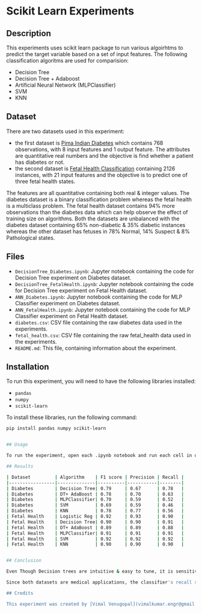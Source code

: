 # Scikit Learn Experiments

## Description

This experiments uses scikit learn package to run various algoirhtms to predict the target variable based on a set of input features. The following classification algoritms are used for comparision:
- Decision Tree
- Decision Tree + Adaboost
- Artificial Neural Network (MLPClassifier)
- SVM
- KNN


## Dataset
There are two datasets used in this experiment: 
- the first dataset is [Pima Indian Diabetes](https://www.kaggle.com/datasets/uciml/pima-indians-diabetes-database) which contains 768 observations, with 8 input features and 1 output feature. The attributes are quantitative real numbers and the objective is find whether a patient has diabetes or not.
- the second dataset is [Fetal Health Classification](https://www.kaggle.com/andrewmvd/fetal-health-classification) containing 2126 instances, with 21 input features and the objective is to predict one of three fetal health states.

The features are all quantitative containing both real & integer values.
The diabetes dataset is a binary classification problem whereas the fetal health is a multiclass problem.
The fetal health dataset contains 94% more observations than the diabetes data which can help observe the effect of training size on algorithms.
Both the datasets are unbalanced with the diabetes dataset containing 65% non-diabetic & 35% diabetic instances whereas the other dataset has fetuses in 78% Normal, 14% Suspect & 8% Pathological states.

## Files

- `DecisionTree_Diabetes.ipynb`: Jupyter notebook containing the code for Decision Tree experiment on Diabetes dataset.
- `DecisionTree_FetalHealth.ipynb`: Jupyter notebook containing the code for Decision Tree experiment on Fetal Health dataset.
- `ANN_Diabetes.ipynb`: Jupyter notebook containing the code for MLP Classifier experiment on Diabetes dataset.
- `ANN_FetalHealth.ipynb`: Jupyter notebook containing the code for MLP Classifier experiment on Fetal Health dataset.
- `diabetes.csv`: CSV file containing the raw diabetes data used in the experiments.
- `fetal_health.csv`: CSV file containing the raw fetal_health data used in the experiments.
- `README.md`: This file, containing information about the experiment.

## Installation

To run this experiment, you will need to have the following libraries installed:

- `pandas`
- `numpy`
- `scikit-learn`

To install these libraries, run the following command:
```bash
pip install pandas numpy scikit-learn


## Usage

To run the experiment, open each .ipynb notebook and run each cell in order. The notebook will load the data, preprocess it, train the decision tree model, and evaluate its performance. The notebook also contains comments explaining each step of the code.

## Results

| Dataset         | Algorithm    | F1 score | Precision | Recall |
|-----------------|--------------|----------|-----------|--------|
| Diabetes        | Decision Tree| 0.79     | 0.67      | 0.78   |
| Diabetes        | DT+ AdaBoost | 0.78     | 0.70      | 0.63   |
| Diabetes        | MLPClassifier| 0.70     | 0.59      | 0.52   |
| Diabetes        | SVM          | 0.69     | 0.59      | 0.46   |
| Diabetes        | KNN          | 0.78     | 0.77      | 0.56   |
| Fetal Health    | Logistic Reg | 0.92     | 0.93      | 0.90   |
| Fetal Health    | Decision Tree| 0.90     | 0.90      | 0.91   |
| Fetal Health    | DT+ AdaBoost | 0.89     | 0.89      | 0.88   |
| Fetal Health    | MLPClassifier| 0.91     | 0.91      | 0.91   |
| Fetal Health    | SVM          | 0.92     | 0.92      | 0.92   |
| Fetal Health    | KNN          | 0.90     | 0.90      | 0.90   |


## Conclusion

Even Though Decision trees are intuitive & easy to tune, it is sensitive to outliers. On the contrary, Neural Networks (MLPClassifiers) have too many hyperparameters and difficult to tune.  Although SVMs are versatile with various kernels, training complexity is exponential and is not scalable for large datasets. Similarly Boosting (Adaboost) is not scalable as learning among predictors in the ensemble is sequential. While KNN scales linearly with number of samples, it is sensitive to noise.

Since both datasets are medical applications, the classifier's recall score of the positive scenario is more important as a sick patient (true positive) should not be classified as healthy (false negative) and ignored treatment. Hence a high recall score on out-of-sample data determines if the classifier is 'Best' for our use-case. By the above table, Decision tree has the best recall(0.78) for Diabetes data. Although, SVM has highest recall for fetal health(0.92), the fit time for Decision tree is 114\% lower than SVM and has similar recall(0.91). Hence Decision Tree is the Best classifier for both our datasets.

## Credits

This experiment was created by [Vimal Venugopal](vimalkumar.engr@gmail.com). 
